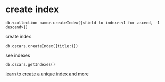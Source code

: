 # create index

```
db.<collection name>.createIndex({<field to index>:<1 for ascend, -1 descend>})
```

create index
```
db.oscars.createIndex({title:1})
```

see indexes
```
db.oscars.getIndexes()
```

[learn to create a unique index and more](https://docs.mongodb.com/manual/reference/method/db.collection.createIndex/#db.collection.createIndex)
